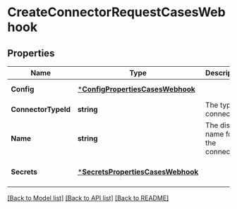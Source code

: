 # CreateConnectorRequestCasesWebhook

## Properties
Name | Type | Description | Notes
------------ | ------------- | ------------- | -------------
**Config** | [***ConfigPropertiesCasesWebhook**](config_properties_cases_webhook.md) |  | [default to null]
**ConnectorTypeId** | **string** | The type of connector. | [default to null]
**Name** | **string** | The display name for the connector. | [default to null]
**Secrets** | [***SecretsPropertiesCasesWebhook**](secrets_properties_cases_webhook.md) |  | [optional] [default to null]

[[Back to Model list]](../README.md#documentation-for-models) [[Back to API list]](../README.md#documentation-for-api-endpoints) [[Back to README]](../README.md)

